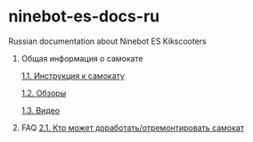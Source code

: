 # ninebot-es-docs-ru
Russian documentation about Ninebot ES Kikscooters
1. Общая информация о самокате

	[1.1. Инструкция к самокату](1._Общая_информация_о_самокате/1.1._Инструкция_к_самокату.md)

	[1.2. Обзоры](1._Общая_информация_о_самокате/1.2._Обзоры.md)

	[1.3. Видео](1._Общая_информация_о_самокате/1.3._Видео.md)

2. FAQ
	[2.1. Кто может доработать/отремонтировать самокат](2._FAQ/2.1._Кто_может_доработать_отремонтировать_самокат.md)